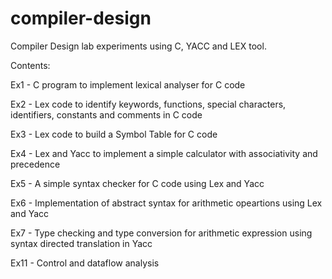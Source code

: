 # compiler-design
Compiler Design lab experiments using C, YACC and LEX tool.

Contents:

Ex1 - C program to implement lexical analyser for C code

Ex2 - Lex code to identify keywords, functions, special characters, identifiers, constants and comments in C code

Ex3 - Lex code to build a Symbol Table for C code

Ex4 - Lex and Yacc to implement a simple calculator with associativity and precedence

Ex5 - A simple syntax checker for C code using Lex and Yacc

Ex6 - Implementation of abstract syntax for arithmetic opeartions using Lex and Yacc

Ex7 - Type checking and type conversion for arithmetic expression using syntax directed translation in Yacc

Ex11 - Control and dataflow analysis
